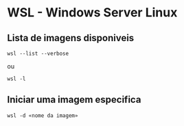 
# WSL - Windows Server Linux

## Lista de imagens disponiveis 

    wsl --list --verbose

ou

    wsl -l

## Iniciar uma imagem especifica

    wsl -d «nome da imagem»




